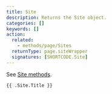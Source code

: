 ```yaml
---
title: Site
description: Returns the Site object.
categories: []
keywords: []
action:
  related:
    - methods/page/Sites
  returnType: page.siteWrapper
  signatures: [SHORTCODE.Site]
---
```


See [Site methods].

[Site methods]: /methods/site/

```go-html-template
{{ .Site.Title }}
```
